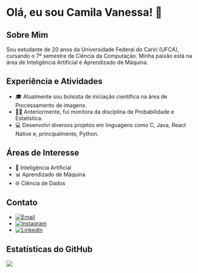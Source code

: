 # Olá, eu sou Camila Vanessa! 👋

## Sobre Mim

Sou estudante de 20 anos da Universidade Federal do Cariri (UFCA), cursando o 7º semestre de Ciência da Computação. Minha paixão está na área de Inteligência Artificial e Aprendizado de Máquina.

## Experiência e Atividades

- 🎓 Atualmente sou bolsista de iniciação científica na área de Processamento de imagens.
- 👩‍🏫 Anteriormente, fui monitora da disciplina de Probabilidade e Estatística.
- 💻 Desenvolvi diversos projetos em linguagens como C, Java, React Native e, principalmente, Python.
  

## Áreas de Interesse

- 🤖 Inteligência Artificial
- 📊 Aprendizado de Máquina
- 🌐 Ciência de Dados

## Contato

- [![Email](https://img.shields.io/badge/Email-%230077B5.svg?logo=gmail&logoColor=white)](mailto:cvanessamatos@gmail.com)
- [![Instagram](https://img.shields.io/badge/Instagram-%23E4405F.svg?logo=Instagram&logoColor=white)](https://instagram.com/camilavanessa.matos) 
- [![LinkedIn](https://img.shields.io/badge/LinkedIn-%230077B5.svg?logo=linkedin&logoColor=white)](https://linkedin.com/in/https://www.linkedin.com/mwlite/in/camila-vanessa-m-03a12a136) 

## Estatísticas do GitHub

![](https://github-readme-stats.vercel.app/api/top-langs/?username=MilaMatos&theme=tokyonight&hide_border=false&include_all_commits=true&count_private=true&layout=compact)
